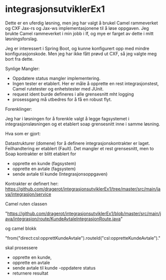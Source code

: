 # integrasjonsutviklerEx1

Dette er en uferdig løsning, men jeg har valgt å brukel Camel rammeverket og CXF Jax-rs og Jax-ws implementasjonene til å løse oppgaven. Jeg brukte Camel rammeverket i min jobb i If, og mye er farget av dette i mitt løsningsforslag. 

Jeg er interessert i Spring Boot, og kunne konfigurert opp med mindre konfigurasjonskode. Men jeg har ikke fått prøvd ut CXF, så jeg valgte meg bort fra dette.


Synlige Mangler:

* Oppdatere status mangler implementering.
* Ingen tester er etablert. Her er måle å opprette en rest integrasjonstest, Camel rutetester og enhetstester med JUnit.
* request ident burde defineres i alle grensesnitt mht logging
* prosessgang må utbedres for å få en robust flyt.


Forenklinger:

Jeg har i løsningen for å forenkle valgt å legge fagsystemet i integrasjonsløsningen og et etablert soap grensesnitt inne i samme løsning. 



Hva som er gjort:

Datastrukturer (domene) for å definere integrasjonskontrakter er laget. 
Feilhandtering er etablert (Fault).
Det mangler et rest grensesnitt, men to Soap kontrakter er blitt etablert for 

* opprette en kunde (fagsystem)
* opprette en avtale (fagsystem)
* sende avtale til kunde (Integrasjonsoppgaven)

Kontrakter er definert her: https://github.com/dragerot/integrasjonsutviklerEx1/tree/master/src/main/java/integrasjon/service


Camel ruten classen 

"https://github.com/dragerot/integrasjonsutviklerEx1/blob/master/src/main/java/integrasjon/route/KundeAvtaleIntegrasjonRoute.java"

og camel blokk 

"from("direct:csl:opprettKundeAvtale").routeId("csl:oppretteKundeAvtale")."

skal prosessere  

* opprette en kunde, 
* opprette en avtale
* sende avtale til kunde
-oppdatere status
* returnere resultat

